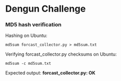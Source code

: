 # Dengun Challenge

### MD5 hash verification 

Hashing on Ubuntu: 
```
md5sum forcast_collector.py > md5sum.txt
```

Verifying forcast_collector.py checksums on Ubuntu:
```
md5sum -c md5sum.txt
```

Expected output: **forcast_collector.py: OK**